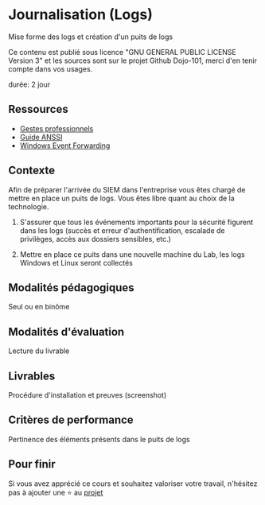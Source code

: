 # Journalisation (Logs)

Mise forme des logs et création d'un puits de logs

Ce contenu est publié sous licence "GNU GENERAL PUBLIC LICENSE Version 3" et les sources sont sur le projet Github Dojo-101, merci d'en tenir compte dans vos usages.

durée: 2 jour

## Ressources

* [Gestes professionnels](https://github.com/Aif4thah/Dojo-101)
* [Guide ANSSI](https://cyber.gouv.fr/publications)
* [Windows Event Forwarding](https://learn.microsoft.com/fr-fr/windows/security/operating-system-security/device-management/use-windows-event-forwarding-to-assist-in-intrusion-detection)

## Contexte

Afin de préparer l'arrivée du SIEM dans l'entreprise vous êtes chargé de mettre en place un puits de logs. 
Vous êtes libre quant au choix de la technologie.

1. S'assurer que tous les événements importants pour la sécurité figurent dans les logs (succès et erreur d'authentification, escalade de privilèges, accès aux dossiers sensibles, etc.)

2. Mettre en place ce puits dans une nouvelle machine du Lab, les logs Windows et Linux seront collectés


## Modalités pédagogiques

Seul ou en binôme

## Modalités d'évaluation

Lecture du livrable

## Livrables

Procédure d'installation et preuves (screenshot)

## Critères de performance

Pertinence des éléments présents dans le puits de logs

## Pour finir

Si vous avez apprécié ce cours et souhaitez valoriser votre travail, n'hésitez pas à ajouter une ⭐ au [projet](https://github.com/Aif4thah/Dojo-101)
